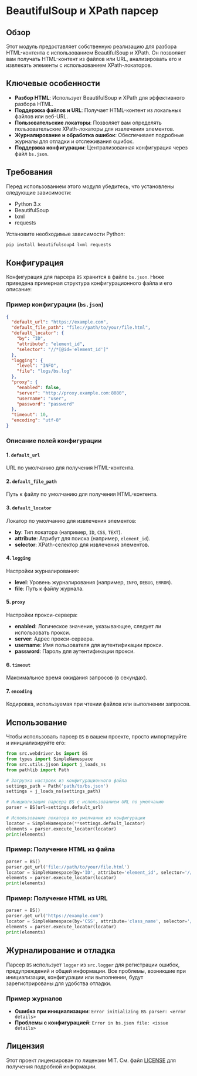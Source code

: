 # BeautifulSoup и XPath парсер

## Обзор

Этот модуль предоставляет собственную реализацию для разбора HTML-контента с использованием BeautifulSoup и XPath. Он позволяет вам получать HTML-контент из файлов или URL, анализировать его и извлекать элементы с использованием XPath-локаторов.

## Ключевые особенности

- **Разбор HTML**: Использует BeautifulSoup и XPath для эффективного разбора HTML.
- **Поддержка файлов и URL**: Получает HTML-контент из локальных файлов или веб-URL.
- **Пользовательские локаторы**: Позволяет вам определять пользовательские XPath-локаторы для извлечения элементов.
- **Журналирование и обработка ошибок**: Обеспечивает подробные журналы для отладки и отслеживания ошибок.
- **Поддержка конфигурации**: Централизованная конфигурация через файл `bs.json`.

## Требования

Перед использованием этого модуля убедитесь, что установлены следующие зависимости:

- Python 3.x
- BeautifulSoup
- lxml
- requests

Установите необходимые зависимости Python:

```bash
pip install beautifulsoup4 lxml requests
```

## Конфигурация

Конфигурация для парсера `BS` хранится в файле `bs.json`. Ниже приведена примерная структура конфигурационного файла и его описание:

### Пример конфигурации (`bs.json`)

```json
{
  "default_url": "https://example.com",
  "default_file_path": "file://path/to/your/file.html",
  "default_locator": {
    "by": "ID",
    "attribute": "element_id",
    "selector": "//*[@id='element_id']"
  },
  "logging": {
    "level": "INFO",
    "file": "logs/bs.log"
  },
  "proxy": {
    "enabled": false,
    "server": "http://proxy.example.com:8080",
    "username": "user",
    "password": "password"
  },
  "timeout": 10,
  "encoding": "utf-8"
}
```

### Описание полей конфигурации

#### 1. `default_url`

URL по умолчанию для получения HTML-контента.

#### 2. `default_file_path`

Путь к файлу по умолчанию для получения HTML-контента.

#### 3. `default_locator`

Локатор по умолчанию для извлечения элементов:

- **by**: Тип локатора (например, `ID`, `CSS`, `TEXT`).
- **attribute**: Атрибут для поиска (например, `element_id`).
- **selector**: XPath-селектор для извлечения элементов.

#### 4. `logging`

Настройки журналирования:

- **level**: Уровень журналирования (например, `INFO`, `DEBUG`, `ERROR`).
- **file**: Путь к файлу журнала.

#### 5. `proxy`

Настройки прокси-сервера:

- **enabled**: Логическое значение, указывающее, следует ли использовать прокси.
- **server**: Адрес прокси-сервера.
- **username**: Имя пользователя для аутентификации прокси.
- **password**: Пароль для аутентификации прокси.

#### 6. `timeout`

Максимальное время ожидания запросов (в секундах).

#### 7. `encoding`

Кодировка, используемая при чтении файлов или выполнении запросов.

## Использование

Чтобы использовать парсер `BS` в вашем проекте, просто импортируйте и инициализируйте его:

```python
from src.webdriver.bs import BS
from types import SimpleNamespace
from src.utils.jjson import j_loads_ns
from pathlib import Path

# Загрузка настроек из конфигурационного файла
settings_path = Path('path/to/bs.json')
settings = j_loads_ns(settings_path)

# Инициализация парсера BS с использованием URL по умолчанию
parser = BS(url=settings.default_url)

# Использование локатора по умолчанию из конфигурации
locator = SimpleNamespace(**settings.default_locator)
elements = parser.execute_locator(locator)
print(elements)
```

### Пример: Получение HTML из файла

```python
parser = BS()
parser.get_url('file://path/to/your/file.html')
locator = SimpleNamespace(by='ID', attribute='element_id', selector='//*[@id="element_id"]')
elements = parser.execute_locator(locator)
print(elements)
```

### Пример: Получение HTML из URL

```python
parser = BS()
parser.get_url('https://example.com')
locator = SimpleNamespace(by='CSS', attribute='class_name', selector='//*[contains(@class, "class_name")]')
elements = parser.execute_locator(locator)
print(elements)
```

## Журналирование и отладка

Парсер `BS` использует `logger` из `src.logger` для регистрации ошибок, предупреждений и общей информации. Все проблемы, возникшие при инициализации, конфигурации или выполнении, будут зарегистрированы для удобства отладки.

### Пример журналов

- **Ошибка при инициализации**: `Error initializing BS parser: <error details>`
- **Проблемы с конфигурацией**: `Error in bs.json file: <issue details>`

## Лицензия

Этот проект лицензирован по лицензии MIT. См. файл [LICENSE](../../LICENSE) для получения подробной информации.